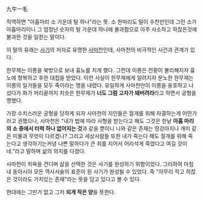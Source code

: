 九牛一毛

직역하면 "아홉마리 소 가운데 털 하나"라는 뜻. 소 한마리도 털이 수천만인데 그런 소가 아홉마리이니 그 엄청난 숫자의 털 가운데 하나에
불과함으로 아주 사소하고 하찮은것에 불과한 것을 일컫는 말이다.

이 말의 유래는 [사기](%EC%82%AC%EA%B8%B0.md)의 저자로 유명한
[사마천](%EC%82%AC%EB%A7%88%EC%B2%9C.md)인데, 사마천의 비극적인 사건과 관계가 있다.

한무제는 이릉을 북방으로 보내 흉노를 치게 했다. 그런데 이릉은 전황이 불리해지자 흉노에 항복하고 후한 대접을 받았다. 이런 사실이
한무제에게 알려지자 분노한 한무제는 이릉의 일가들을 모두 죽이라는 명을 내렸다. 유일하게 사마천만이 이릉을 옹호하고 나섰다가 화가 머리끝까지
치솟은 한무제가 **너도 그럼 고자가 돼버려라**라고 하면서 궁형을 명했다.

가장 수치스러운 궁형을 당하게 되자 사마천의 지인들은 절개를 위해 자결하는게 어떤가라고 권했으나, 사마천은 "내가 법에 따라 사형을 받는다고
해도 그것은 한낱 **아홉 마리의 소 중에서 터럭 하나 없어지는 것**과 같을 뿐이니 나와 같은 존재는 땅강아지나 개미 같은 미물과 무엇이
다르겠나? 그리고 세상사람들 또한 내가 죽는다 해도 절개를 위해 죽는다고 생각하기는커녕 나쁜 말하다가 큰 죄를 지어서 어리석게 죽었다고 여길
것이네."라고 말하며 삶의 의지를 다졌다.

사마천이 치욕을 견디며 삶을 선택한 것은 사기를 완성하기 위함이었다. 그리하여 마침내 동아시아 모든 역사서술의 표준이 된 사기가 완성될 수
있었다. 즉 "아무리 작고 하찮은 것이라도 가치있는 존재"라는 뜻을 담고 있다고 볼 수 있다.

현대에는 그딴거 없고 그저 **되게 작은 양**을 뜻한다.


